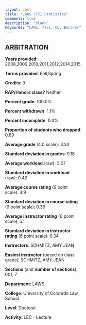 ```yaml
---
layout: post
title: "LAWS 7751 Statistics"
comments: true
description: "blank"
keywords: "LAWS, 7751, CU, Boulder"
--- 
```

<head>
<script src="https://ajax.googleapis.com/ajax/libs/jquery/2.1.3/jquery.min.js"></script>
<script src="https://dl.dropboxusercontent.com/s/pc42nxpaw1ea4o9/highcharts.js?dl=0"></script>
<!-- <script src="../assets/js/highcharts.js"></script> -->
<style type="text/css">@font-face {
	font-family: "Bebas Neue";
	src: url(https://www.filehosting.org/file/details/544349/BebasNeue%20Regular.otf) format("opentype");
	}
	h1.Bebas { 
		font-family: "Bebas Neue", Verdana, Tahoma;
	}
</style>
</head>
<body>
	<div id="container" style="float: right; width: 45%; height: 88%; margin-left: 2.5%; margin-right: 2.5%;"></div>
	<script language="JavaScript">
		$(document).ready(function() {
		var chart = {type: 'column'};
		var title = {text: 'Grade Distribution'};
		var xAxis = {categories: ['A','B','C','D','F'],crosshair: true};
		var yAxis = {min: 0,title: {text: 'Percentage'}};
		var tooltip = {headerFormat: '<center><b><span style="font-size:20px">{point.key}</span></b></center>',
		               pointFormat: '<td style="padding:0"><b>{point.y:.1f}%</b></td>',
		               footerFormat: '</table>',shared: true,useHTML: true};
		var plotOptions = {column: {pointPadding: 0.0,borderWidth: 0}};  
		var credits = {enabled: false};var series= [{name: 'Percent',data: [37.06,56.64,5.59,0.0,0.7,]}];
		var json = {};
		json.chart = chart;
		json.title = title;
		json.tooltip = tooltip;
		json.xAxis = xAxis;
		json.yAxis = yAxis;  
		json.series = series;
		json.plotOptions = plotOptions;  
		json.credits = credits;
		$('#container').highcharts(json);
	});
	</script>
</body>
			   
## ARBITRATION

**Years provided**: 2008,2009,2010,2011,2012,2014,2015

**Terms provided**: Fall,Spring

**Credits**: 3

**RAP/Honors class?** Neither

**Percent grade**: 100.0%

**Percent withdrawn**: 1.1%

**Percent incomplete**: 0.0%

**Proportion of students who dropped**: 0.69

**Average grade** (4.0 scale): 3.33

**Standard deviation in grades**: 9.18

**Average workload** (raw): 3.07

**Standard deviation in workload** (raw): 0.42

**Average course rating** (6 point scale): 4.9

**Standard deviation in course rating** (6 point scale): 0.39

**Average instructor rating** (6 point scale): 5.1

**Standard deviation in instructor rating** (6 point scale): 0.34

**Instructors**: SCHMITZ, AMY JEAN

**Easiest instructor** (based on class grade): SCHMITZ, AMY JEAN

**Sections** (and **number of sections**): 001, 7

**Department**: LAWS

**College**: University of Colorado Law School

**Level**: Doctoral

**Activity**: LEC - Lecture